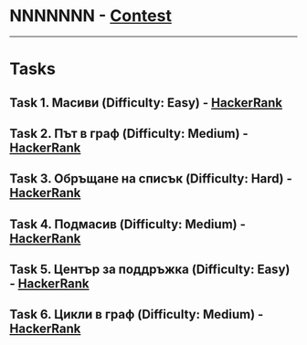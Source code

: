 # NNNNNNN - [Contest](<https://www.hackerrank.com/contests/exam-2020-02-06-sda/challenges>)

---

# Tasks

## Task 1. Масиви (Difficulty: Easy) - [HackerRank](<https://www.hackerrank.com/contests/exam-2020-02-06-sda/challenges/challenge-2851>)

## Task 2. Път в граф (Difficulty: Medium) - [HackerRank](<https://www.hackerrank.com/contests/exam-2020-02-06-sda/challenges/challenge-2852>)

## Task 3. Обръщане на списък (Difficulty: Hard) - [HackerRank](<https://www.hackerrank.com/contests/exam-2020-02-06-sda/challenges/challenge-2853>)

## Task 4. Подмасив (Difficulty: Medium) - [HackerRank](<https://www.hackerrank.com/contests/exam-2020-02-06-sda/challenges/challenge-2854>)

## Task 5. Център за поддръжка (Difficulty: Easy) - [HackerRank](<https://www.hackerrank.com/contests/exam-2020-02-06-sda/challenges/challenge-2855>)

## Task 6. Цикли в граф (Difficulty: Medium) - [HackerRank](<https://www.hackerrank.com/contests/exam-2020-02-06-sda/challenges/challenge-2856>)
